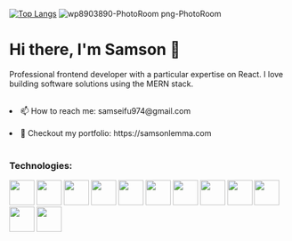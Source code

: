 [![Top Langs](https://github-readme-stats.vercel.app/api/top-langs/?username=anuraghazra&layout=compact)](https://github.com/anuraghazra/github-readme-stats)
![wp8903890-PhotoRoom png-PhotoRoom](https://user-images.githubusercontent.com/69362509/219130412-079e8d44-d813-42b6-a5c0-5e241a1d1309.png)
<h1>Hi there, I'm Samson 👋</h1>
<p>Professional frontend developer with a particular expertise on React. I love building software solutions using the MERN stack.</p></br>     
<li>📫 How to reach me: samseifu974@gmail.com</li></br>          
<li>💼 Checkout my portfolio: https://samsonlemma.com</li></br>                  


<h3>Technologies:</h3>
<p align = "left">
<img src="https://cdn.jsdelivr.net/gh/devicons/devicon/icons/html5/html5-original.svg" height = "45"/>
<img src="https://cdn.jsdelivr.net/gh/devicons/devicon/icons/css3/css3-original.svg" height = "45"/>
<img src="https://cdn.jsdelivr.net/gh/devicons/devicon/icons/tailwindcss/tailwindcss-original-wordmark.svg" height = "45"/>
<img src="https://cdn.jsdelivr.net/gh/devicons/devicon/icons/sass/sass-original.svg" height = "45"/>
<img src="https://cdn.jsdelivr.net/gh/devicons/devicon/icons/javascript/javascript-original.svg" height = "45"/>
<img src="https://cdn.jsdelivr.net/gh/devicons/devicon/icons/react/react-original.svg" height = "45"/>
<img src="https://cdn.jsdelivr.net/gh/devicons/devicon/icons/nextjs/nextjs-original.svg" height = "45"/>
<img src="https://cdn.jsdelivr.net/gh/devicons/devicon/icons/express/express-original.svg" height = "45"/>
<img src="https://cdn.jsdelivr.net/gh/devicons/devicon/icons/nodejs/nodejs-original.svg" height = "45"/>
<img src="https://cdn.jsdelivr.net/gh/devicons/devicon/icons/mongodb/mongodb-original.svg" height = "45"/>
<img src="https://cdn.jsdelivr.net/gh/devicons/devicon/icons/python/python-original.svg" height = "45"/>
<img src="https://cdn.jsdelivr.net/gh/devicons/devicon/icons/github/github-original.svg" height = "45"/>
</p>

